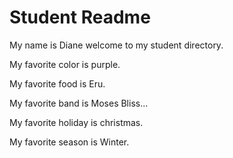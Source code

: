# Student Readme

My name is Diane welcome to my student directory.

My favorite color is purple.

My favorite food is Eru. 

My favorite band is Moses Bliss...

My favorite holiday is christmas.

My favorite season is Winter.